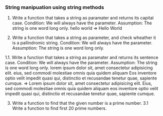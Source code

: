 ### String manipuation using string methods
1. Write a function that takes a string as paramater and returns its capital case.
Condition: We will always have the parameter.
Assumption: The string is one word long only.
hello world => Hello World

2. Write a function that takes a string as parameter, and check wheather it is a pallindromic string.
Condition: We will always have the parameter.
Assumption: The string is one word long only.

1.1. Write a function that takes a string as paramater and returns its sentence case.
Condition: We will always have the parameter.
Assumption: The string is one word long only.
lorem ipsum dolor sit, amet consectetur adipisicing elit. eius, sed commodi molestiae omnis quia quidem aliquam Eos inventore optio velit impedit quasi qui, distinctio et recusandae tenetur quae, sapiente cumque. => Lorem ipsum dolor sit, amet consectetur adipisicing elit. Eius, sed commodi molestiae omnis quia quidem aliquam eos inventore optio velit impedit quasi qui, distinctio et recusandae tenetur quae, sapiente cumque.


3. Write a function to find that the given number is a prime number.
3.1 Write a function to find first 20 prime numbers.
